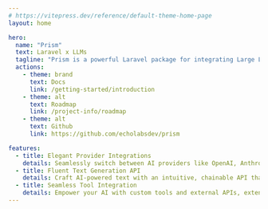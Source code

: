 ```yaml
---
# https://vitepress.dev/reference/default-theme-home-page
layout: home

hero:
  name: "Prism"
  text: Laravel x LLMs
  tagline: "Prism is a powerful Laravel package for integrating Large Language Models (LLMs) into your applications."
  actions:
    - theme: brand
      text: Docs
      link: /getting-started/introduction
    - theme: alt
      text: Roadmap
      link: /project-info/roadmap
    - theme: alt
      text: Github
      link: https://github.com/echolabsdev/prism

features:
  - title: Elegant Provider Integrations
    details: Seamlessly switch between AI providers like OpenAI, Anthropic, and Ollama with a clean, expressive syntax you'll love.
  - title: Fluent Text Generation API
    details: Craft AI-powered text with an intuitive, chainable API that feels right at home in your Laravel projects.
  - title: Seamless Tool Integration
    details: Empower your AI with custom tools and external APIs, extending its capabilities with Laravel-like simplicity.
---
```

